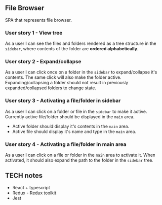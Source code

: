 ## File Browser

SPA that represents file browser.

### User story 1 - View tree

As a user I can see the files and folders rendered as a tree structure in the `sidebar`, where contents of the folder are **ordered alphabetically**.

### User story 2 - Expand/collapse

As a user I can click once on a folder in the `sidebar` to expand/collapse it's contents. The same click will also make the folder active. Expanding/collapsing a folder should not result in previously expanded/collapsed folders to change state.

### User story 3 - Activating a file/folder in sidebar

As a user I can click on a folder or file in the `sidebar` to make it active. Currently active file/folder should be displayed in the `main` area.

- Active folder should display it's contents in the `main` area.
- Active file should display it's name and type in the `main` area.

### User story 4 - Activating a file/folder in main area

As a user I can click on a file or folder in the `main` area to activate it. When activated, it should also expand the path to the folder in the `sidebar` tree.

## TECH notes

- React + typescript
- Redux - Redux toolkit
- Jest

